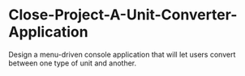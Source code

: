# Close-Project-A-Unit-Converter-Application

Design a menu-driven console application that will let users convert between one type of unit and another.
